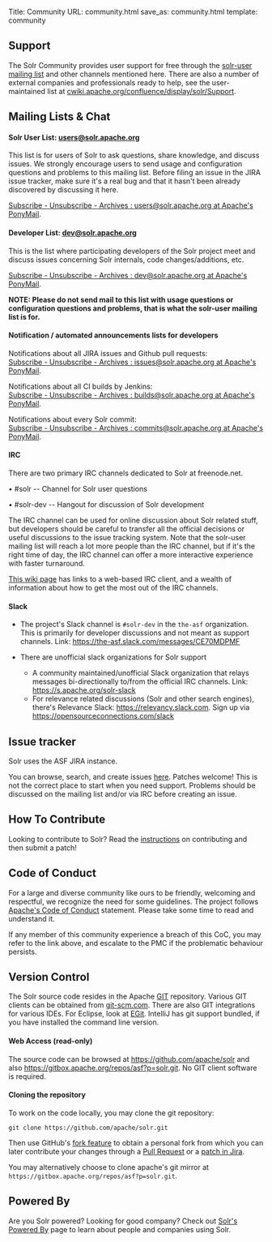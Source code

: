Title: Community
URL: community.html
save_as: community.html
template: community

## Support ##

The Solr Community provides user support for free through the [solr-user mailing list](#mailing-lists-irc) and other channels mentioned
here. There are also a number of external companies and professionals ready to help, see the user-maintained list at
[cwiki.apache.org/confluence/display/solr/Support](https://cwiki.apache.org/confluence/display/solr/Support).

<a name="mailing-lists-irc"></a>

## Mailing Lists & Chat ##

#### Solr User List: users@solr.apache.org ####

This list is for users of Solr to ask questions, share knowledge, and discuss issues.  We strongly encourage
users to send usage and configuration questions and problems to this mailing list.  Before filing an issue in
the JIRA issue tracker, make sure it's a real bug and that it hasn't been already discovered by discussing it here.

[Subscribe - Unsubscribe - Archives : users@solr.apache.org at Apache's PonyMail](https://lists.apache.org/list.html?users@solr.apache.org).

#### Developer List: dev@solr.apache.org ####

This is the list where participating developers of the Solr project meet and discuss
issues concerning Solr internals, code changes/additions, etc.

[Subscribe - Unsubscribe - Archives : dev@solr.apache.org at Apache's PonyMail](https://lists.apache.org/list.html?dev@solr.apache.org).

**NOTE: Please do not send mail to this list with usage questions or configuration questions and
problems, that is what the solr-user mailing list is for.**

#### Notification / automated announcements lists for developers ####

Notifications about all JIRA issues and Github pull requests:  
[Subscribe - Unsubscribe - Archives : issues@solr.apache.org at Apache's PonyMail](https://lists.apache.org/list.html?issues@solr.apache.org).

Notifications about all CI builds by Jenkins:  
[Subscribe - Unsubscribe - Archives : builds@solr.apache.org at Apache's PonyMail](https://lists.apache.org/list.html?builds@solr.apache.org).

Notifications about every Solr commit:  
[Subscribe - Unsubscribe - Archives : commits@solr.apache.org at Apache's PonyMail](https://lists.apache.org/list.html?commits@solr.apache.org).

#### IRC  ####

There are two primary IRC channels dedicated to Solr at freenode.net.

• #solr -- Channel for Solr user questions

• #solr-dev -- Hangout for discussion of Solr development

The IRC channel can be used for online discussion about Solr related stuff,
but developers should be careful to transfer all the official decisions or useful discussions to the issue
tracking system.  Note that the solr-user mailing list will reach a lot more people than the IRC channel,
but if it's the right time of day, the IRC channel can offer a more interactive experience with faster turnaround.

[This wiki page](https://cwiki.apache.org/confluence/display/SOLR/IRCChannels) has links to a web-based IRC client, and a
wealth of information about how to get the most out of the IRC channels.

#### Slack ####

* The project's Slack channel is `#solr-dev` in the `the-asf` organization. This is primarily for developer 
  discussions and not meant as support channels. Link: <https://the-asf.slack.com/messages/CE70MDPMF>

* There are unofficial slack organizations for Solr support
    * A community maintained/unofficial Slack organization that relays messages bi-directionally to/from the official IRC channels. Link: <https://s.apache.org/solr-slack>
    * For relevance related discussions (Solr and other search engines), there's Relevance Slack: <https://relevancy.slack.com>.    Sign up via <https://opensourceconnections.com/slack>

## Issue tracker ##

Solr uses the ASF JIRA instance.

You can browse, search, and create issues [here](https://issues.apache.org/jira/browse/SOLR).
Patches welcome!  This is not the correct place to start when you need support.  Problems should be
discussed on the mailing list and/or via IRC before creating an issue.

## How To Contribute ##

Looking to contribute to Solr?  Read the [instructions](https://cwiki.apache.org/confluence/display/SOLR/HowToContribute) on
contributing and then submit a patch!

## Code of Conduct ##

For a large and diverse community like ours to be friendly, welcoming and respectful, we recognize
the need for some guidelines. The project follows [Apache's Code of Conduct](https://www.apache.org/foundation/policies/conduct)
statement. Please take some time to read and understand it.

If any member of this community experience a breach of this CoC, you may refer to the link above,
and escalate to the PMC if the problematic behaviour persists.

## Version Control ##

The Solr source code resides in the Apache [GIT](http://git.apache.org) repository. Various GIT clients
can be obtained from [git-scm.com](https://git-scm.com/). There are also GIT integrations for various
IDEs. For Eclipse, look at [EGit](http://www.eclipse.org/egit/). IntelliJ has git support bundled, if you
have installed the command line version.

#### Web Access (read-only) ####

The source code can be browsed at <https://github.com/apache/solr> and also <https://gitbox.apache.org/repos/asf?p=solr.git>.
No GIT client software is required.

#### Cloning the repository ####

To work on the code locally, you may clone the git repository:

    git clone https://github.com/apache/solr.git

Then use GitHub's [fork feature](https://docs.github.com/en/github/getting-started-with-github/fork-a-repo)
to obtain a personal fork from which you can later contribute your changes through a
[Pull Request](https://cwiki.apache.org/confluence/display/solr/HowToContribute#HowToContribute-WorkingwithGitHub)
or a [patch in Jira](https://cwiki.apache.org/confluence/display/solr/HowToContribute#HowToContribute-Generatingapatch).

You may alternatively choose to clone apache's git mirror at `https://gitbox.apache.org/repos/asf?p=solr.git`.

## Powered By ##

Are you Solr powered?  Looking for good company?  Check out
[Solr's Powered By](https://cwiki.apache.org/confluence/display/solr/PublicServers) page to learn about people and companies using Solr.
